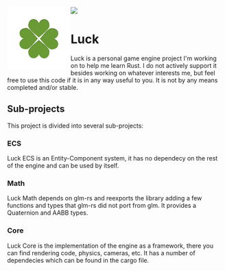 <img src="https://travis-ci.org/lukebitts/Luck.svg" />

<img align="left" width="148px" src="documentation/images/logo.png" />

# Luck

Luck is a personal game engine project I'm working on to help me learn Rust. I
do not actively support it besides working on whatever interests me, but feel
free to use this code if it is in any way useful to you. It is not by any means completed and/or stable.


## Sub-projects

This project is divided into several sub-projects:

### ECS

Luck ECS is an Entity-Component system, it has no dependecy on the rest of the
engine and can be used by itself.

### Math

Luck Math depends on glm-rs and reexports the library adding a few functions and
types that glm-rs did not port from glm. It provides a Quaternion and AABB
types.

### Core

 Luck Core is the implementation of the engine as a framework, there you can
 find rendering code, physics, cameras, etc. It has a number of dependecies
 which can be found in the cargo file.
